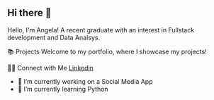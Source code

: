 ## Hi there 👋

Hello, I'm Angela! A recent graduate with an interest in Fullstack development and Data Analsys.

📚 Projects
Welcome to my portfolio, where I showcase my projects!

👋🏻 Connect with Me
[Linkedin](https://www.linkedin.com/in/angelabruno2024/)

- 🔭 I’m currently working on a Social Media App
- 🌱 I’m currently learning Python 
